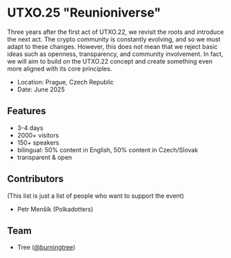 # UTXO.25 "Reunioniverse"

Three years after the first act of UTXO.22, we revisit the roots and introduce the next act. The crypto community is constantly evolving, and so we must adapt to these changes. However, this does not mean that we reject basic ideas such as openness, transparency, and community involvement. In fact, we will aim to build on the UTXO.22 concept and create something even more aligned with its core principles.

* Location: Prague, Czech Republic
* Date: June 2025

## Features

* 3-4 days
* 2000+ visitors
* 150+ speakers
* bilingual: 50% content in English, 50% content in Czech/Slovak
* transparent & open

## Contributors
(This list is just a list of people who want to support the event)

* Petr Menšík (Polkadotters)

## Team

* Tree ([@burningtree](https://github.com/burningtree))
